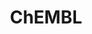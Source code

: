 ---
bigquery: https://console.cloud.google.com/bigquery?p=patents-public-data&d=ebi_chembl&page=dataset
citation: '"The ChEMBL database in 2017." Anna Gaulton, Anne Hersey, Michał Nowotka,
  A Patrícia Bento, Jon Chambers, David Mendez, Prudence Mutowo, Francis Atkinson,
  Louisa J Bellis, Elena Cibrián-Uhalte, Mark Davies, Nathan Dedman, Anneli Karlsson,
  María Paula Magariños, John P Overington, George Papadatos, Ines Smit, Andrew R
  Leach Nucleic acids Research (2017) 45 (Database Issue), D945-D954'
contributors: European Bioinformatics Institute
cost: None
description: ChEMBL Data is a manually curated database of small molecules used in
  drug discovery, including information about existing patented drugs.
documentation: 'schema: https://www.ebi.ac.uk/chembl/db_schema


  '
last_edit: 04/11/2022, 08:49:17
location: https://console.cloud.google.com/marketplace/product/google_patents_public_datasets/chembl
maintained_by: EMBL-EBI, an outstation of European Molecular Biology Laboratory
related_publications: '

  ChEMBL: towards direct deposition of bioassay data.


  Mendez D, Gaulton A, Bento AP, Chambers J, De Veij M, Félix E, Magariños MP, Mosquera
  JF, Mutowo P, Nowotka M, Gordillo-Marañón M, Hunter F, Junco L, Mugumbate G, Rodriguez-Lopez
  M, Atkinson F, Bosc N, Radoux CJ, Segura-Cabrera A, Hersey A, Leach AR.


  — Nucleic Acids Res. 2019; 47(D1):D930-D940. doi: 10.1093/nar/gky1075

  '
schema_fields:
- molecule_type
- species_group_flag
- l4
- job_id
- last_active
- delist_flag
- enzyme_tid
- molregno
- drug_record_id
- tbl
- irac_code
- stat
- assay_class_id
- structure_type
- ingredient
- assay_organism
- organism
- route
- tissue_id
- research_stem
- record_id
- met_conversion
- parenteral
- level1
- comp_class_id
- parameter_value
- class_level
- assay_tissue
- level2
- drug_substance_flag
- lle
- relationship
- l2
- qudt_units
- ap_id
- full_mwt
- sequence_md5sum
- withdrawn_country
- assay_id
- pchembl_value
- standard_flag
- protein_class_id
- cellosaurus_id
- smid
- l8
- hba
- site_id
- text_value
- cpd_str_alert_id
- ass_cls_map_id
- authors
- cx_logp
- who_extra
- compound_key
- rgid
- activity_id
- status
- homologue
- label
- biocomp_id
- relationship_type
- bao_format
- source
- acd_logd
- molecular_species
- standard_upper_value
- met_comment
- bao_endpoint
- site_residues
- cell_source_organism
- warning_type
- acd_logp
- major_class
- co_stem_id
- drugind_id
- component_id
- confidence_score
- withdrawn_reason
- active_molregno
- pathway_id
- assay_tax_id
- level4
- cl_lincs_id
- mol_hrac_id
- comments
- warning_country
- normal_range_max
- upper_value
- action_type
- mec_id
- withdrawn_class
- annotation
- psa
- parent_molregno
- warning_class
- warning_id
- protclasssyn_id
- synonyms
- confidence
- standard_units
- site_name
- published_relation
- acd_most_apka
- short_name
- ref_id
- aspect
- first_approval
- l6
- entity_type
- comp_go_id
- cell_source_tissue
- standard_relation
- canonical_smiles
- l3
- nda_type
- curation_comment
- disease_efficacy
- cx_most_bpka
- patent_id
- molsyn_id
- indication_class
- mutation
- substrate_record_id
- version
- patent_no
- efo_id
- withdrawn_flag
- assay_param_id
- doc_id
- level1_description
- mol_atc_id
- pref_name
- db_version
- assay_type
- qed_weighted
- mol_irac_id
- warnref_id
- le
- published_type
- metref_id
- num_alerts
- availability_type
- hrac_class_id
- compd_id
- res_stem_id
- cx_most_apka
- bei
- level3_description
- result_flag
- level2_description
- clo_id
- cell_ontology_id
- start_position
- assay_cell_type
- frac_code
- definition
- src_compound_id
- pubmed_id
- mw_monoisotopic
- mesh_heading
- end_position
- ddd_units
- issue
- last_page
- parent_type
- src_description
- tid_fixed
- usan_stem_id
- black_box_warning
- published_units
- prodrug
- country
- chebi_par_id
- level5
- warning_description
- cell_source_tax_id
- targrel_id
- hba_lipinski
- hbd_lipinski
- standard_inchi
- topical
- domain_description
- aidx
- accession
- value
- natural_product
- polymer_flag
- journal
- mc_target_name
- acd_most_bpka
- cell_name
- rtb
- relation
- withdrawn_year
- activity_count
- title
- stem_class
- target_mapping
- mol_frac_id
- patent_expire_date
- molfile
- submission_date
- subgroup
- type
- full_molformula
- standard_type
- sei
- abstract
- dosed_ingredient
- who_name
- trade_name
- approval_date
- ref_url
- oc_id
- doc_type
- usan_stem
- publication_number
- uberon_id
- cx_logd
- parent_id
- hrac_code
- mc_target_accession
- published_value
- toid
- target_desc
- level3
- active_ingredient
- alogp
- met_id
- protein_class_synonym
- heavy_atoms
- inorganic_flag
- mesh_id
- assay_strain
- alert_name
- frac_class_id
- mechanism_comment
- mc_target_type
- ro3_pass
- domain_type
- enzyme_name
- as_id
- targcomp_id
- entity_id
- cell_description
- mc_tax_id
- protein_class_desc
- ddd_id
- usan_year
- go_id
- l5
- component_type
- dosage_form
- bto_id
- target_type
- orig_description
- innovator_company
- creation_date
- mecref_id
- ddd_admr
- parameter_type
- units
- num_ro5_violations
- max_phase
- volume
- mechanism_of_action
- indref_id
- alert_set_id
- irac_class_id
- previous_company
- normal_range_min
- caloha_id
- selectivity_comment
- molecular_mechanism
- path
- standard_inchi_key
- set_name
- name
- bao_id
- applicant_full_name
- helm_notation
- warning_year
- first_in_class
- compsyn_id
- data_validity_comment
- activity_comment
- hbd
- strength
- tax_id
- assay_test_type
- isoform
- db_source
- updated_on
- ddd_value
- priority
- sequence
- src_id
- company
- l7
- relationship_desc
- usan_stem_definition
- source_domain_id
- assay_subcellular_fraction
- standard_value
- component_synonym
- alert_id
- max_phase_for_ind
- level4_description
- product_id
- formulation_id
- assay_source
- std_act_id
- updated_by
- metabolite_record_id
- predbind_id
- cidx
- pathway_key
- l1
- mc_organism
- mw_freebase
- patent_use_code
- ad_type
- potential_duplicate
- chirality
- class_type
- year
- syn_type
- atc_code
- stem
- uo_units
- curated_by
- aromatic_rings
- direct_interaction
- idx
- parent_go_id
- num_lipinski_ro5_violations
- compound_name
- ref_type
- ddd_comment
- standard_text_value
- usan_substem
- log_id
- src_assay_id
- related_tid
- assay_category
- src_short_name
- chembl_id
- assay_desc
- tid
- binding_site_comment
- variant_id
- prediction_method
- sitecomp_id
- actsm_id
- description
- ridx
- smarts
- cell_id
- doi
- first_page
- drug_product_flag
- domain_name
- oral
- domain_id
- downgraded
- prod_pat_id
- efo_term
- therapeutic_flag
shortname: chembl
tags:
- biotechnology
- health
- chemical
- bioinformatics
- medical
terms_of_use: CC BY-SA 3.0
title: ChEMBL
uuid: e232a192-965c-4ec9-904c-155b6dfe56c5
---